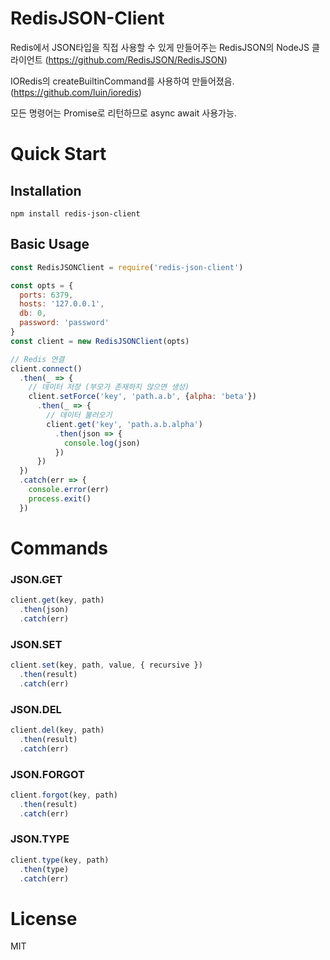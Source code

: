 # RedisJSON-Client

Redis에서 JSON타입을 직접 사용할 수 있게 만들어주는 RedisJSON의 NodeJS 클라이언트
(https://github.com/RedisJSON/RedisJSON)

IORedis의 createBuiltinCommand를 사용하여 만들어졌음.
(https://github.com/luin/ioredis)

모든 명령어는 Promise로 리턴하므로 async await 사용가능.

# Quick Start

## Installation
```shell
npm install redis-json-client
```

## Basic Usage
```javascript
const RedisJSONClient = require('redis-json-client')

const opts = {
  ports: 6379,
  hosts: '127.0.0.1',
  db: 0,
  password: 'password'
}
const client = new RedisJSONClient(opts)

// Redis 연결
client.connect()
  .then(_ => {
    // 데이터 저장 (부모가 존재하지 않으면 생성)
    client.setForce('key', 'path.a.b', {alpha: 'beta'})
      .then(_ => {
        // 데이터 불러오기
        client.get('key', 'path.a.b.alpha')
          .then(json => {
            console.log(json)
          })      
      })  
  })
  .catch(err => {
    console.error(err)
    process.exit()  
  })
```

# Commands

### JSON.GET
```javascript
client.get(key, path)
  .then(json)
  .catch(err)
```
### JSON.SET
```javascript
client.set(key, path, value, { recursive })
  .then(result)
  .catch(err)
```
### JSON.DEL
```javascript
client.del(key, path)
  .then(result)
  .catch(err)
```
### JSON.FORGOT
```javascript
client.forgot(key, path)
  .then(result)
  .catch(err)
```
### JSON.TYPE
```javascript
client.type(key, path)
  .then(type)
  .catch(err)
```

# License
MIT